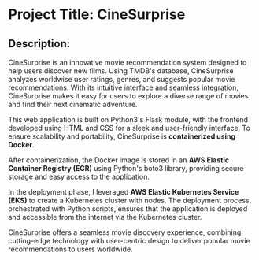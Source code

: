 # Project Title: CineSurprise

## Description:

CineSurprise is an innovative movie recommendation system designed to help users discover new films. Using TMDB's database, CineSurprise analyzes worldwise user ratings, genres, and suggests popular movie recommendations. With its intuitive interface and seamless integration, CineSurprise makes it easy for users to explore a diverse range of movies and find their next cinematic adventure.

This web application is built on Python3's Flask module, with the frontend developed using HTML and CSS for a sleek and user-friendly interface. To ensure scalability and portability, CineSurprise is **containerized using Docker**.

After containerization, the Docker image is stored in an **AWS Elastic Container Registry (ECR)** using Python's boto3 library, providing secure storage and easy access to the application.

In the deployment phase, I leveraged **AWS Elastic Kubernetes Service (EKS)** to create a Kubernetes cluster with nodes. The deployment process, orchestrated with Python scripts, ensures that the application is deployed and accessible from the internet via the Kubernetes cluster.

CineSurprise offers a seamless movie discovery experience, combining cutting-edge technology with user-centric design to deliver popular movie recommendations to users worldwide.
